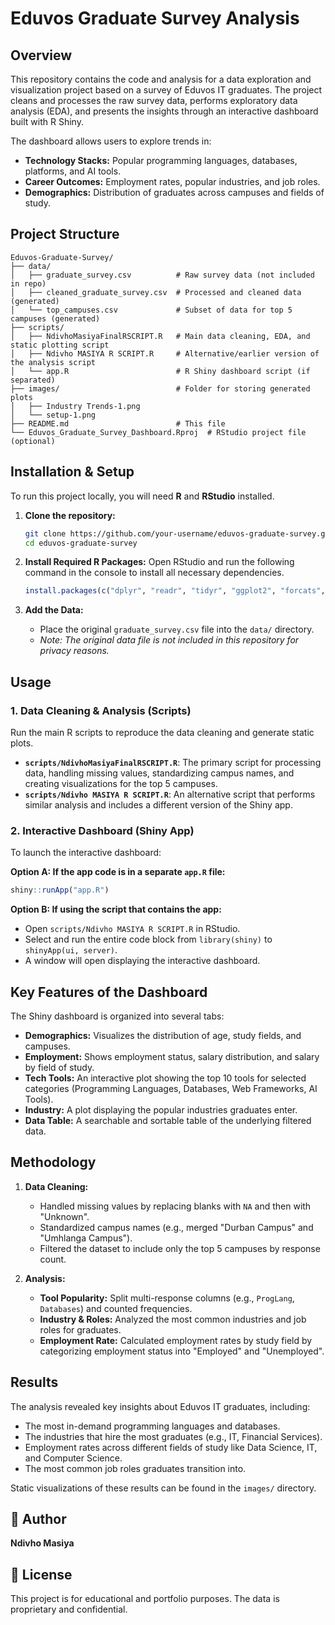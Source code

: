 # Eduvos Graduate Survey Analysis

##  Overview

This repository contains the code and analysis for a data exploration and visualization project based on a survey of Eduvos IT graduates. The project cleans and processes the raw survey data, performs exploratory data analysis (EDA), and presents the insights through an interactive dashboard built with R Shiny.

The dashboard allows users to explore trends in:
*   **Technology Stacks:** Popular programming languages, databases, platforms, and AI tools.
*   **Career Outcomes:** Employment rates, popular industries, and job roles.
*   **Demographics:** Distribution of graduates across campuses and fields of study.

##  Project Structure

```
Eduvos-Graduate-Survey/
├── data/
│   ├── graduate_survey.csv          # Raw survey data (not included in repo)
│   ├── cleaned_graduate_survey.csv  # Processed and cleaned data (generated)
│   └── top_campuses.csv             # Subset of data for top 5 campuses (generated)
├── scripts/
│   ├── NdivhoMasiyaFinalRSCRIPT.R   # Main data cleaning, EDA, and static plotting script
│   ├── Ndivho MASIYA R SCRIPT.R     # Alternative/earlier version of the analysis script
│   └── app.R                        # R Shiny dashboard script (if separated)
├── images/                          # Folder for storing generated plots
│   ├── Industry Trends-1.png
│   └── setup-1.png
├── README.md                        # This file
└── Eduvos_Graduate_Survey_Dashboard.Rproj  # RStudio project file (optional)
```

## Installation & Setup

To run this project locally, you will need **R** and **RStudio** installed.

1.  **Clone the repository:**
    ```bash
    git clone https://github.com/your-username/eduvos-graduate-survey.git
    cd eduvos-graduate-survey
    ```

2.  **Install Required R Packages:**
    Open RStudio and run the following command in the console to install all necessary dependencies.
    ```r
    install.packages(c("dplyr", "readr", "tidyr", "ggplot2", "forcats", "shiny", "shinydashboard", "plotly", "DT"))
    ```

3.  **Add the Data:**
    *   Place the original `graduate_survey.csv` file into the `data/` directory.
    *   *Note: The original data file is not included in this repository for privacy reasons.*

## Usage

### 1. Data Cleaning & Analysis (Scripts)
Run the main R scripts to reproduce the data cleaning and generate static plots.
*   **`scripts/NdivhoMasiyaFinalRSCRIPT.R`**: The primary script for processing data, handling missing values, standardizing campus names, and creating visualizations for the top 5 campuses.
*   **`scripts/Ndivho MASIYA R SCRIPT.R`**: An alternative script that performs similar analysis and includes a different version of the Shiny app.

### 2. Interactive Dashboard (Shiny App)
To launch the interactive dashboard:

**Option A: If the app code is in a separate `app.R` file:**
```r
shiny::runApp("app.R")
```

**Option B: If using the script that contains the app:**
*   Open `scripts/Ndivho MASIYA R SCRIPT.R` in RStudio.
*   Select and run the entire code block from `library(shiny)` to `shinyApp(ui, server)`.
*   A window will open displaying the interactive dashboard.

## Key Features of the Dashboard

The Shiny dashboard is organized into several tabs:

*   **Demographics:** Visualizes the distribution of age, study fields, and campuses.
*   **Employment:** Shows employment status, salary distribution, and salary by field of study.
*   **Tech Tools:** An interactive plot showing the top 10 tools for selected categories (Programming Languages, Databases, Web Frameworks, AI Tools).
*   **Industry:** A plot displaying the popular industries graduates enter.
*   **Data Table:** A searchable and sortable table of the underlying filtered data.

##  Methodology

1.  **Data Cleaning:**
    *   Handled missing values by replacing blanks with `NA` and then with "Unknown".
    *   Standardized campus names (e.g., merged "Durban Campus" and "Umhlanga Campus").
    *   Filtered the dataset to include only the top 5 campuses by response count.

2.  **Analysis:**
    *   **Tool Popularity:** Split multi-response columns (e.g., `ProgLang`, `Databases`) and counted frequencies.
    *   **Industry & Roles:** Analyzed the most common industries and job roles for graduates.
    *   **Employment Rate:** Calculated employment rates by study field by categorizing employment status into "Employed" and "Unemployed".

## Results

The analysis revealed key insights about Eduvos IT graduates, including:
*   The most in-demand programming languages and databases.
*   The industries that hire the most graduates (e.g., IT, Financial Services).
*   Employment rates across different fields of study like Data Science, IT, and Computer Science.
*   The most common job roles graduates transition into.

Static visualizations of these results can be found in the `images/` directory.

## 👤 Author

**Ndivho Masiya**

## 📄 License

This project is for educational and portfolio purposes. The data is proprietary and confidential.
